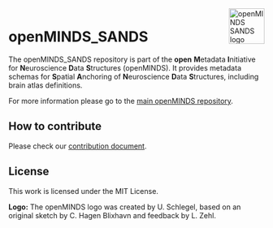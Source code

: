 <a href="https://github.com/HumanBrainProject/openMINDS_SANDS/blob/v1/img/openMINDS_SANDS_logo.png">
    <img src="https://github.com/HumanBrainProject/openMINDS_SANDS/blob/v1/img/openMINDS_SANDS_logo.png" alt="openMINDS SANDS logo" title="openMINDS SANDS" align="right" height="70" />
</a>

# openMINDS_SANDS

The openMINDS_SANDS repository is part of the **open** **M**etadata **I**nitiative for **N**euroscience **D**ata **S**tructures (openMINDS). It provides metadata schemas for **S**patial **A**nchoring of **N**euroscience **D**ata **S**tructures, including brain atlas definitions.

For more information please go to the [main openMINDS repository](https://github.com/HumanBrainProject/openMINDS).

## How to contribute
Please check our [contribution document](https://github.com/HumanBrainProject/openMINDS/blob/main/CONTRIBUTING.md).

## License
This work is licensed under the MIT License.

**Logo:** The openMINDS logo was created by U. Schlegel, based on an original sketch by C. Hagen Blixhavn and feedback by L. Zehl.
